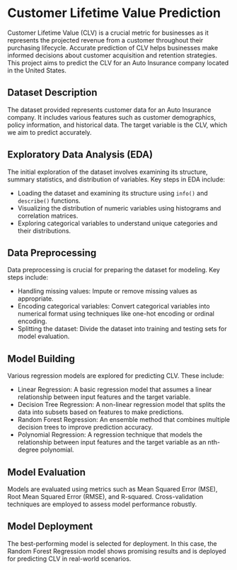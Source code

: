# Customer Lifetime Value Prediction

Customer Lifetime Value (CLV) is a crucial metric for businesses as it represents the projected revenue from a customer throughout their purchasing lifecycle. Accurate prediction of CLV helps businesses make informed decisions about customer acquisition and retention strategies. This project aims to predict the CLV for an Auto Insurance company located in the United States.

## Dataset Description

The dataset provided represents customer data for an Auto Insurance company. It includes various features such as customer demographics, policy information, and historical data. The target variable is the CLV, which we aim to predict accurately.

## Exploratory Data Analysis (EDA)

The initial exploration of the dataset involves examining its structure, summary statistics, and distribution of variables. Key steps in EDA include:

- Loading the dataset and examining its structure using `info()` and `describe()` functions.
- Visualizing the distribution of numeric variables using histograms and correlation matrices.
- Exploring categorical variables to understand unique categories and their distributions.

## Data Preprocessing

Data preprocessing is crucial for preparing the dataset for modeling. Key steps include:

- Handling missing values: Impute or remove missing values as appropriate.
- Encoding categorical variables: Convert categorical variables into numerical format using techniques like one-hot encoding or ordinal encoding.
- Splitting the dataset: Divide the dataset into training and testing sets for model evaluation.

## Model Building

Various regression models are explored for predicting CLV. These include:

- Linear Regression: A basic regression model that assumes a linear relationship between input features and the target variable.
- Decision Tree Regression: A non-linear regression model that splits the data into subsets based on features to make predictions.
- Random Forest Regression: An ensemble method that combines multiple decision trees to improve prediction accuracy.
- Polynomial Regression: A regression technique that models the relationship between input features and the target variable as an nth-degree polynomial.

## Model Evaluation

Models are evaluated using metrics such as Mean Squared Error (MSE), Root Mean Squared Error (RMSE), and R-squared. Cross-validation techniques are employed to assess model performance robustly.

## Model Deployment

The best-performing model is selected for deployment. In this case, the Random Forest Regression model shows promising results and is deployed for predicting CLV in real-world scenarios.
